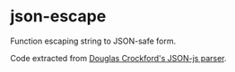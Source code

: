json-escape
===========

Function escaping string to JSON-safe form.

Code extracted from [Douglas Crockford's JSON-js parser](https://github.com/douglascrockford/JSON-js/).
